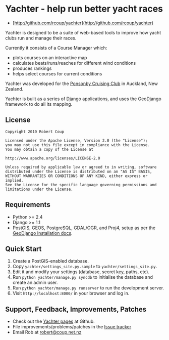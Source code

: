 Yachter - help run better yacht races
=====================================

 * [http://github.com/rcoup/yachter](http://github.com/rcoup/yachter)

Yachter is designed to be a suite of web-based tools to improve how yacht
clubs run and manage their races.

Currently it consists of a Course Manager which:

 * plots courses on an interactive map
 * calculates beats/runs/reaches for different wind conditions
 * produces rankings
 * helps select courses for current conditions

Yachter was developed for the [Ponsonby Cruising Club](www.pcc.org.nz) 
in Auckland, New Zealand.

Yachter is built as a series of Django applications, and uses the
GeoDjango framework to do all its mapping.

License
-------

    Copyright 2010 Robert Coup

    Licensed under the Apache License, Version 2.0 (the "License");
    you may not use this file except in compliance with the License.
    You may obtain a copy of the License at

    http://www.apache.org/licenses/LICENSE-2.0

    Unless required by applicable law or agreed to in writing, software
    distributed under the License is distributed on an "AS IS" BASIS,
    WITHOUT WARRANTIES OR CONDITIONS OF ANY KIND, either express or implied.
    See the License for the specific language governing permissions and
    limitations under the License.

Requirements
------------

 * Python >= 2.4
 * Django >= 1.1
 * PostGIS, GEOS, PostgreSQL, GDAL/OGR, and Proj4, setup as per the 
   [GeoDjango Installation docs](http://geodjango.org/docs/install.html).
 
Quick Start
-----------

 1. Create a PostGIS-enabled database.
 2. Copy `yachter/settings_site.py.sample` to `yachter/settings_site.py`.
 3. Edit it and modify your settings (database, secret key, paths, etc).
 4. Run `python yachter/manage.py syncdb` to initialise the database and
    create an admin user.
 5. Run `python yachter/manage.py runserver` to run the development server.
 6. Visit `http://localhost:8000/` in your browser and log in.

Support, Feedback, Improvements, Patches
----------------------------------------

 * Check out the [Yachter pages](http://github.com/rcoup/yachter) at Github.
 * File improvements/problems/patches in the [Issue tracker](http://github.com/rcoup/yachter/issues)
 * Email Rob at [robert@coup.net.nz](mailto:robert@coup.net.nz)

